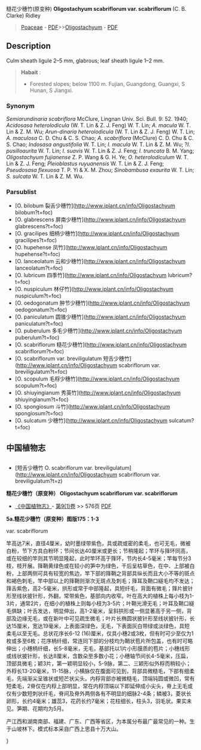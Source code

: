 糙花少穗竹(原变种) **Oligostachyum scabriflorum var. scabriflorum** (C. B. Clarke) Ridley

> [Poaceae](http://www.iplant.cn/info/Poaceae?t=foc) - [PDF](http://www.iplant.cn/foc/pdf/Poaceae.pdf)>>[Oligostachyum](http://www.iplant.cn/info/Oligostachyum?t=foc) - [PDF](http://www.iplant.cn/foc/pdf/Oligostachyum.pdf)

## Description

Culm sheath ligule 2–5 mm, glabrous; leaf sheath ligule 1–2 mm.

> **Habait** : 
>* Forested slopes; below 1100 m. Fujian, Guangdong, Guangxi, S Hunan, S Jiangxi.

### Synonym
*Semiarundinaria scabriflora* McClure, Lingnan Univ. Sci. Bull. 9: 52. 1940; *Acidosasa heterolodicula* (W. T. Lin & Z. J. Feng) W. T. Lin; *A. macula* W. T. Lin & Z. M. Wu; *Arun-dinaria heterolodicula* (W. T. Lin & Z. J. Feng) W. T. Lin; *A. maculosa* C. D. Chu & C. S. Chao; *A. scabriflora* (McClure) C. D. Chu & C. S. Chao; *Indosasa angustifolia* W. T. Lin; *I. macula* W. T. Lin & Z. M. Wu; ?*I. pusilloaurita* W. T. Lin; *I. suavis* W. T. Lin & Z. J. Feng; *I. truncata* B. M. Yang; *Oligostachyum fujianense* Z. P. Wang & G. H. Ye; *O. heterolodiculum* W. T. Lin & Z. J. Feng; *Pleioblastus ruyuanensis* W. T. Lin & Z. J. Feng; *Pseudosasa flexuosa* T. P. Yi & X. M. Zhou; *Sinobambusa exaurita* W. T. Lin; *S. sulcata* W. T. Lin & Z. M. Wu.

### Parsublist

* [O.  bilobum  裂舌少穗竹](http://www.iplant.cn/info/Oligostachyum bilobum?t=foc)
* [O.  glabrescens  屏南少穗竹](http://www.iplant.cn/info/Oligostachyum glabrescens?t=foc)
* [O.  gracilipes  细柄少穗竹](http://www.iplant.cn/info/Oligostachyum gracilipes?t=foc)
* [O.  hupehense  凤竹](http://www.iplant.cn/info/Oligostachyum hupehense?t=foc)
* [O.  lanceolatum  云和少穗竹](http://www.iplant.cn/info/Oligostachyum lanceolatum?t=foc)
* [O.  lubricum  四季竹](http://www.iplant.cn/info/Oligostachyum lubricum?t=foc)
* [O.  nuspiculum  林仔竹](http://www.iplant.cn/info/Oligostachyum nuspiculum?t=foc)
* [O.  oedogonatum  肿节少穗竹](http://www.iplant.cn/info/Oligostachyum oedogonatum?t=foc)
* [O.  paniculatum  圆锥少穗竹](http://www.iplant.cn/info/Oligostachyum paniculatum?t=foc)
* [O.  puberulum  多毛少穗竹](http://www.iplant.cn/info/Oligostachyum puberulum?t=foc)
* [O.  scabriflorum  糙花少穗竹](http://www.iplant.cn/info/Oligostachyum scabriflorum?t=foc)
* [O.  scabriflorum var. breviligulatum  短舌少穗竹](http://www.iplant.cn/info/Oligostachyum scabriflorum var. breviligulatum?t=foc)
* [O.  scopulum  毛稃少穗竹](http://www.iplant.cn/info/Oligostachyum scopulum?t=foc)
* [O.  shiuyingianum  秀英竹](http://www.iplant.cn/info/Oligostachyum shiuyingianum?t=foc)
* [O.  spongiosum  斗竹](http://www.iplant.cn/info/Oligostachyum spongiosum?t=foc)
* [O.  sulcatum  少穗竹](http://www.iplant.cn/info/Oligostachyum sulcatum?t=foc)

## 中国植物志

## 
* [短舌少穗竹  O.  scabriflorum var. breviligulatum](http://www.iplant.cn/info/Oligostachyum scabriflorum var. breviligulatum?t=z)

**糙花少穗竹（原变种） Oligostachyum scabriflorum var. scabriflorum**

* [《中国植物志》](http://www.iplant.cn/frps)- [第9(1)卷](http://www.iplant.cn/frps/vol/9(1)) >> 576页 [PDF](http://www.iplant.cn/frps/pdf/9(1)/576.pdf)

**5a.糙花少穗竹（原变种）图版175：1-3**

var. scabriflorum

竿高达7米，直径4厘米，幼时墨绿带紫色，具或疏或密的柔毛，也可无毛，微被白粉，节下方具白粉环；节间长达40厘米或更长；节稍隆起；竿环与箨环同高，或在较细的竿则其节明显隆起，此时竿环高于箨环，节内长4-5毫米；竿每节分3枝，枝开展。箨鞘黄绿色或在较小的笋中为绿色，干后呈枯草色，在中、上部被白粉，上部两侧可具有较宽的焦边，竿下部的箨鞘之背部具纵长而且大小不等的斑点和褐色刺毛，竿中部以上的箨鞘则渐次无斑点及刺毛；箨耳及鞘口繸毛均不发达；箨舌紫色，高2-5毫米，拱形或常于中部隆起，具短纤毛，背面有微毛；箨片披针形至线状披针形，外翻，常带紫色，基部向内收窄。叶在高大的植株上每小枝为1-3片，通常2片，在细小的植株上则每小枝为3-5片；叶鞘光滑无毛；叶耳及鞘口繸毛俱缺；叶舌发达，明显伸出，高1-2毫米，呈斜拱形或一侧显著高于另一侧，背部及边缘无毛，或在新叶中可见疏生微毛；叶片长椭圆状披针形至线状披针形，长达15厘米，宽达19毫米，上表面深绿色，无毛，下表面灰白带绿或淡绿色，具短柔毛以至无毛。总状花序长6-12 (16)厘米，仅具小穗2或3枚，但有时可少至仅为1枚或多至6枚；花序柄纤细，常连同下部的分枝均为鞘状苞片所包盖，也有时可略伸出；小穗柄纤细，长5-8毫米，无毛，基部托以1片小形膜质的苞片；小穗线形或线状披针形，长达8厘米，含数朵至多数小花；小穗轴节间长4-5毫米，压扁，顶部具微毛；颖3片，第一颖明显较小，5-9脉，第二、三颖形似外稃而稍较小；外稃长13-20毫米，11-15脉，小横脉仅在腹面可见到，背部具微糙毛，下部有细柔毛，先端渐尖呈锥状或短芒状尖头。内稃背部亦被微糙毛，顶端钝圆或微凹，常有短柔毛，2脊仅在内稃上部明显，常在内稃顶端以下即延伸成小尖头，脊上无毛或仅有少数短刺状纤毛，脊间及脊外两侧各有不明显的细脉2-4条；鳞被3，菱状长卵形，长约4毫米；雄蕊3，花药长约7毫米；花柱细长，柱头3，羽毛状。果实未见。笋期、花期均为5月。

产江西和湖南南部、福建、广东、广西等省区，为本属分布最广最常见的一种。生于山坡林下。模式标本采自广西上思县十万大山。

}